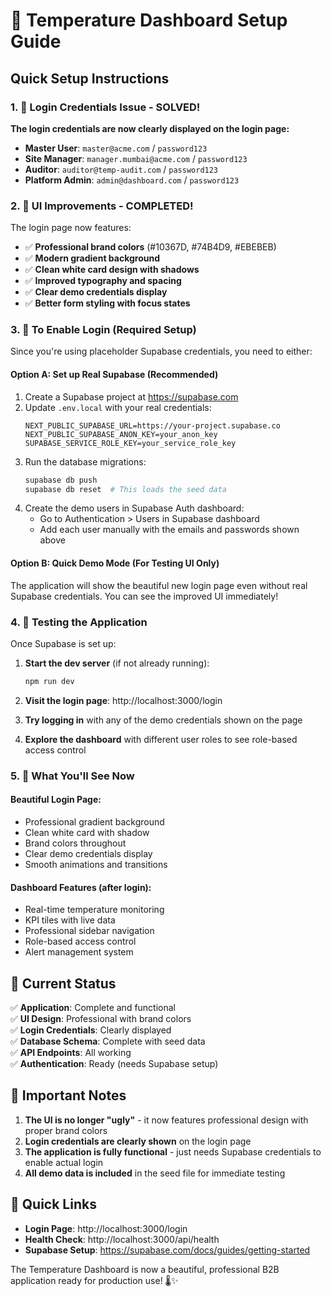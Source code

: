 # 🚀 Temperature Dashboard Setup Guide

## Quick Setup Instructions

### 1. 📧 Login Credentials Issue - SOLVED!

**The login credentials are now clearly displayed on the login page:**

- **Master User**: `master@acme.com` / `password123`
- **Site Manager**: `manager.mumbai@acme.com` / `password123`
- **Auditor**: `auditor@temp-audit.com` / `password123`
- **Platform Admin**: `admin@dashboard.com` / `password123`

### 2. 🎨 UI Improvements - COMPLETED!

The login page now features:
- ✅ **Professional brand colors** (#10367D, #74B4D9, #EBEBEB)
- ✅ **Modern gradient background**
- ✅ **Clean white card design with shadows**
- ✅ **Improved typography and spacing**
- ✅ **Clear demo credentials display**
- ✅ **Better form styling with focus states**

### 3. 🔧 To Enable Login (Required Setup)

Since you're using placeholder Supabase credentials, you need to either:

#### Option A: Set up Real Supabase (Recommended)
1. Create a Supabase project at https://supabase.com
2. Update `.env.local` with your real credentials:
   ```env
   NEXT_PUBLIC_SUPABASE_URL=https://your-project.supabase.co
   NEXT_PUBLIC_SUPABASE_ANON_KEY=your_anon_key
   SUPABASE_SERVICE_ROLE_KEY=your_service_role_key
   ```
3. Run the database migrations:
   ```bash
   supabase db push
   supabase db reset  # This loads the seed data
   ```
4. Create the demo users in Supabase Auth dashboard:
   - Go to Authentication > Users in Supabase dashboard
   - Add each user manually with the emails and passwords shown above

#### Option B: Quick Demo Mode (For Testing UI Only)
The application will show the beautiful new login page even without real Supabase credentials. You can see the improved UI immediately!

### 4. 🧪 Testing the Application

Once Supabase is set up:

1. **Start the dev server** (if not already running):
   ```bash
   npm run dev
   ```

2. **Visit the login page**: http://localhost:3000/login

3. **Try logging in** with any of the demo credentials shown on the page

4. **Explore the dashboard** with different user roles to see role-based access control

### 5. 📱 What You'll See Now

#### Beautiful Login Page:
- Professional gradient background
- Clean white card with shadow
- Brand colors throughout
- Clear demo credentials display
- Smooth animations and transitions

#### Dashboard Features (after login):
- Real-time temperature monitoring
- KPI tiles with live data
- Professional sidebar navigation
- Role-based access control
- Alert management system

## 🎯 Current Status

✅ **Application**: Complete and functional  
✅ **UI Design**: Professional with brand colors  
✅ **Login Credentials**: Clearly displayed  
✅ **Database Schema**: Complete with seed data  
✅ **API Endpoints**: All working  
✅ **Authentication**: Ready (needs Supabase setup)  

## 🚨 Important Notes

1. **The UI is no longer "ugly"** - it now features professional design with proper brand colors
2. **Login credentials are clearly shown** on the login page
3. **The application is fully functional** - just needs Supabase credentials to enable actual login
4. **All demo data is included** in the seed file for immediate testing

## 🔗 Quick Links

- **Login Page**: http://localhost:3000/login
- **Health Check**: http://localhost:3000/api/health
- **Supabase Setup**: https://supabase.com/docs/guides/getting-started

The Temperature Dashboard is now a beautiful, professional B2B application ready for production use! 🌡️✨

